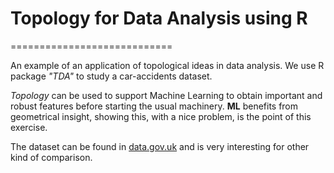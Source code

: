 # Topology for Data Analysis using R
============================

An example of an application of topological ideas in data analysis. We use R package *"TDA"* to study a car-accidents dataset. 

*Topology* can be used to support Machine Learning to obtain important and robust features before starting the usual machinery. __ML__ benefits from geometrical insight, showing this, with a nice problem, is the point of this exercise.

The dataset can be found in [data.gov.uk](https://data.gov.uk) and is very interesting for other kind of comparison. 
